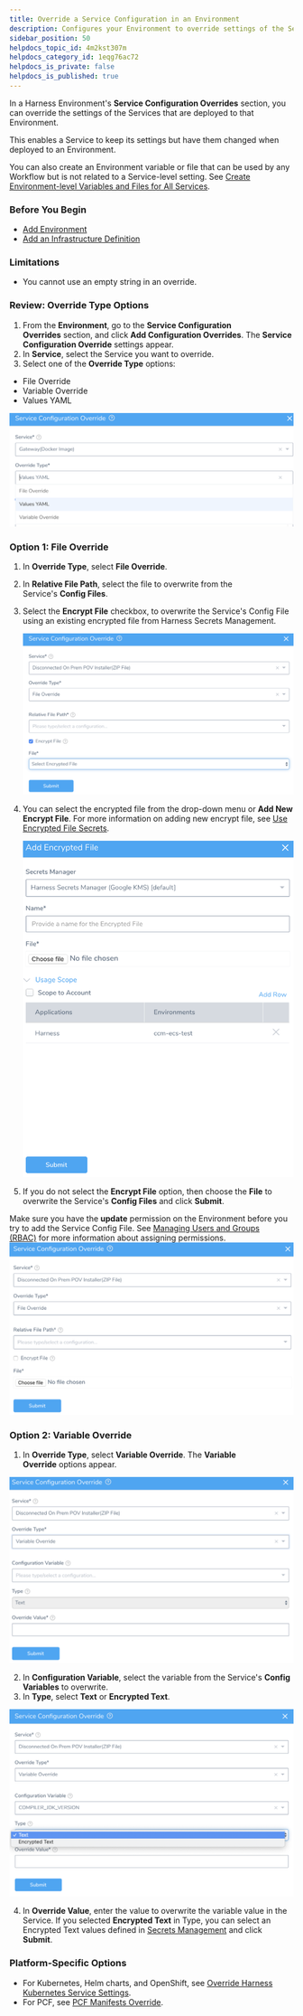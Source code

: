 ```yaml
---
title: Override a Service Configuration in an Environment
description: Configures your Environment to override settings of the Services that use the Environment.
sidebar_position: 50
helpdocs_topic_id: 4m2kst307m
helpdocs_category_id: 1eqg76ac72
helpdocs_is_private: false
helpdocs_is_published: true
---
```


In a Harness Environment's **Service Configuration Overrides** section, you can override the settings of the Services that are deployed to that Environment.

This enables a Service to keep its settings but have them changed when deployed to an Environment.

You can also create an Environment variable or file that can be used by any Workflow but is not related to a Service-level setting. See [Create Environment-level Variables and Files for All Services](environment-level-variables-for-all-services.md).


### Before You Begin

* [Add Environment](environment-configuration.md)
* [Add an Infrastructure Definition](infrastructure-definitions.md)

### Limitations

* You cannot use an empty string in an override.

### Review: Override Type Options

1. From the **Environment**, go to the **Service Configuration Overrides** section, and click **Add Configuration Overrides**. The **Service Configuration Override** settings appear.
2. In **Service**, select the Service you want to override.
3. Select one of the **Override Type** options:
  * File Override
  * Variable Override
  * Values YAML

  ![](./static/override-service-files-and-variables-in-environments-01.png)

### Option 1: File Override

1. In **Override Type**, select **File Override**.
2. In **Relative File Path**, select the file to overwrite from the Service's **Config Files**.
3. Select the **Encrypt File** checkbox, to overwrite the Service's Config File using an existing encrypted file from Harness Secrets Management.

   ![](./static/override-service-files-and-variables-in-environments-02.png)

4. You can select the encrypted file from the drop-down menu or **Add New Encrypt File**. For more information on adding new encrypt file, see [Use Encrypted File Secrets](https://docs.harness.io/article/nt5vchhka4-use-encrypted-file-secrets).

   ![](./static/override-service-files-and-variables-in-environments-03.png)

5. If you do not select the **Encrypt File** option, then choose the **File** to overwrite the Service's **Config Files** and click **Submit**.

Make sure you have the **update** permission on the Environment before you try to add the Service Config File. See [Managing Users and Groups (RBAC)](https://docs.harness.io/article/ven0bvulsj-users-and-permissions) for more information about assigning permissions.![](./static/override-service-files-and-variables-in-environments-04.png)

### Option 2: Variable Override

1. In **Override Type**, select **Variable Override**. The **Variable Override** options appear.

  ![](./static/override-service-files-and-variables-in-environments-05.png)

2. In **Configuration Variable**, select the variable from the Service's **Config Variables** to overwrite.
3. In **Type**, select **Text** or **Encrypted Text**.

  ![](./static/override-service-files-and-variables-in-environments-06.png)

4. In **Override Value**, enter the value to overwrite the variable value in the Service. If you selected **Encrypted Text** in Type, you can select an Encrypted Text values defined in [Secrets Management](https://docs.harness.io/article/au38zpufhr-secret-management) and click **Submit**.

### Platform-Specific Options

* For Kubernetes, Helm charts, and OpenShift, see [Override Harness Kubernetes Service Settings](https://docs.harness.io/article/ycacqs7tlx-override-harness-kubernetes-service-settings).
* For PCF, see [PCF Manifests Override](https://docs.harness.io/article/r0vp331jnq-override-pcf-manifests-and-config-variables-and-files#option_2_pcf_manifests_override).

